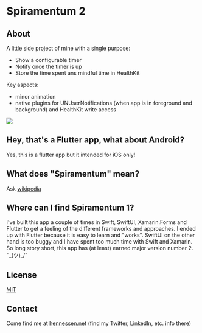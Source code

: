 # Spiramentum 2

## About

A little side project of mine with a single purpose:
- Show a configurable timer
- Notify once the timer is up
- Store the time spent ans mindful time in HealthKit

Key aspects:
- minor animation
- native plugins for UNUserNotifications (when app is in foreground and background) and HealthKit write access

![](./../../img/spiramentum2.gif)

## Hey, that's a Flutter app, what about Android?

Yes, this is a flutter app but it intended for iOS only!

## What does "Spiramentum" mean?

Ask [wikipedia](https://en.wiktionary.org/wiki/spiramentum)

## Where can I find Spiramentum 1?

I've built this app a couple of times in Swift, SwiftUI, Xamarin.Forms and Flutter to get a feeling
of the different frameworks and approaches. I ended up with Flutter because it is easy to learn
and "works". SwiftUI on the other hand is too buggy and I have spent too much time with Swift and 
Xamarin. So long story short, this app has (at least) earned major version number 2. ¯\_(ツ)_/¯

## License

[MIT](./LICENSE)

## Contact

Come find me at [hennessen.net](http://hennessen.net) (find my Twitter, LinkedIn, etc. info there)
 
 




